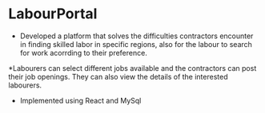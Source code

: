 # LabourPortal

* Developed a platform that solves the difficulties contractors encounter in finding skilled labor in specific
regions, also for the labour to search for work acorrding to their preference.

*Labourers can select different jobs available and the contractors can post their job openings. They can also view the details of the interested labourers.

* Implemented using React and MySql
